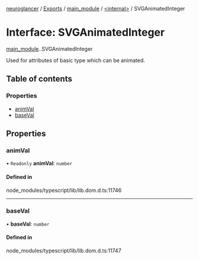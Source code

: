 [neuroglancer](../README.md) / [Exports](../modules.md) / [main\_module](../modules/main_module.md) / [<internal\>](../modules/main_module._internal_.md) / SVGAnimatedInteger

# Interface: SVGAnimatedInteger

[main_module](../modules/main_module.md).[<internal>](../modules/main_module._internal_.md).SVGAnimatedInteger

Used for attributes of basic type <integer> which can be animated.

## Table of contents

### Properties

- [animVal](main_module._internal_.SVGAnimatedInteger.md#animval)
- [baseVal](main_module._internal_.SVGAnimatedInteger.md#baseval)

## Properties

### animVal

• `Readonly` **animVal**: `number`

#### Defined in

node_modules/typescript/lib/lib.dom.d.ts:11746

___

### baseVal

• **baseVal**: `number`

#### Defined in

node_modules/typescript/lib/lib.dom.d.ts:11747
